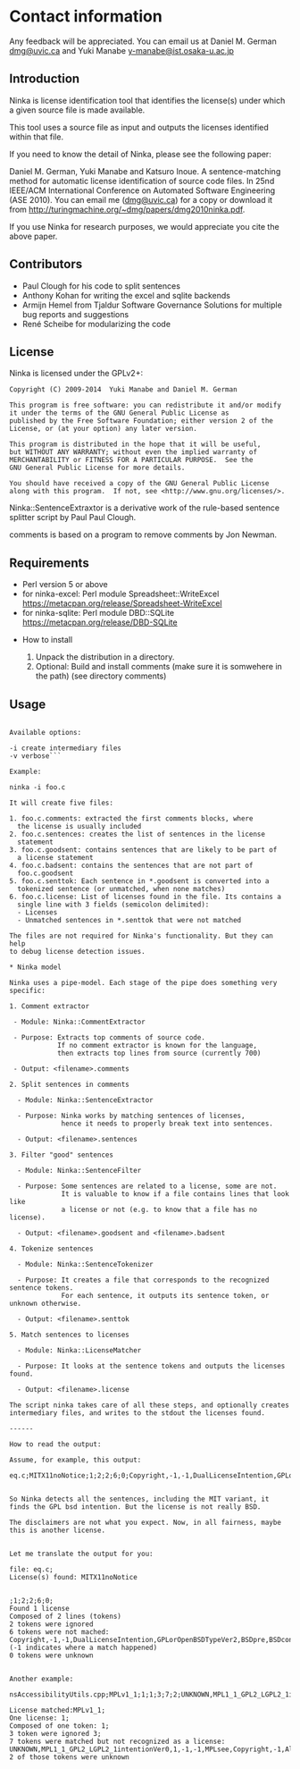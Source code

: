 Contact information
===================

Any feedback will be appreciated. You can email us at Daniel M. German
<dmg@uvic.ca> and Yuki Manabe <y-manabe@ist.osaka-u.ac.jp>

Introduction
------------

Ninka is license identification tool that identifies the license(s)
under which a given source file is made available.

This tool uses a source file as input and outputs the licenses
identified within that file.

If you need to know the detail of Ninka, please see the following paper:

Daniel M. German, Yuki Manabe and Katsuro Inoue. A sentence-matching
method for automatic license identification of source code files. In
25nd IEEE/ACM International Conference on Automated Software
Engineering (ASE 2010). You can email me (dmg@uvic.ca) for a copy or
download it from http://turingmachine.org/~dmg/papers/dmg2010ninka.pdf.

If you use Ninka for research purposes, we would appreciate you cite
the above paper.

Contributors
------------

- Paul Clough for his code to split sentences
- Anthony Kohan for writing the excel and sqlite backends
- Armijn Hemel from Tjaldur Software Governance Solutions for multiple bug reports and suggestions
- René Scheibe for modularizing the code

License
-------

  Ninka is licensed under the GPLv2+:

    Copyright (C) 2009-2014  Yuki Manabe and Daniel M. German

    This program is free software: you can redistribute it and/or modify
    it under the terms of the GNU General Public License as
    published by the Free Software Foundation; either version 2 of the
    License, or (at your option) any later version.

    This program is distributed in the hope that it will be useful,
    but WITHOUT ANY WARRANTY; without even the implied warranty of
    MERCHANTABILITY or FITNESS FOR A PARTICULAR PURPOSE.  See the
    GNU General Public License for more details.

    You should have received a copy of the GNU General Public License
    along with this program.  If not, see <http://www.gnu.org/licenses/>.

  Ninka::SentenceExtraxtor is a derivative work of the rule-based sentence
  splitter script by Paul Paul Clough.

  comments is based on a program to remove comments by Jon Newman.

Requirements
------------

- Perl version 5 or above
- for ninka-excel: Perl module Spreadsheet::WriteExcel
  https://metacpan.org/release/Spreadsheet-WriteExcel
- for ninka-sqlite: Perl module DBD::SQLite
  https://metacpan.org/release/DBD-SQLite

* How to install

  1. Unpack the distribution in a directory.
  2. Optional: Build and install comments (make sure it is somwehere in the path) (see directory comments)

Usage
-----

   ```ninka [options] filename

Available options:

  -i create intermediary files
  -v verbose```

Example:

  ninka -i foo.c

It will create five files:

  1. foo.c.comments: extracted the first comments blocks, where
     the license is usually included
  2. foo.c.sentences: creates the list of sentences in the license
     statement
  3. foo.c.goodsent: contains sentences that are likely to be part of
     a license statement
  4. foo.c.badsent: contains the sentences that are not part of
     foo.c.goodsent
  5. foo.c.senttok: Each sentence in *.goodsent is converted into a
     tokenized sentence (or unmatched, when none matches)
  6. foo.c.license: List of licenses found in the file. Its contains a
     single line with 3 fields (semicolon delimited):
     - Licenses
     - Unmatched sentences in *.senttok that were not matched

The files are not required for Ninka's functionality. But they can help
to debug license detection issues.

* Ninka model

Ninka uses a pipe-model. Each stage of the pipe does something very specific:

1. Comment extractor

    - Module: Ninka::CommentExtractor

    - Purpose: Extracts top comments of source code.
               If no comment extractor is known for the language,
               then extracts top lines from source (currently 700)

    - Output: <filename>.comments

2. Split sentences in comments

     - Module: Ninka::SentenceExtractor

     - Purpose: Ninka works by matching sentences of licenses,
                hence it needs to properly break text into sentences.

     - Output: <filename>.sentences

3. Filter "good" sentences

     - Module: Ninka::SentenceFilter

     - Purpose: Some sentences are related to a license, some are not.
                It is valuable to know if a file contains lines that look like
                a license or not (e.g. to know that a file has no license).

     - Output: <filename>.goodsent and <filename>.badsent

4. Tokenize sentences

     - Module: Ninka::SentenceTokenizer

     - Purpose: It creates a file that corresponds to the recognized sentence tokens.
                For each sentence, it outputs its sentence token, or unknown otherwise.

     - Output: <filename>.senttok

5. Match sentences to licenses

     - Module: Ninka::LicenseMatcher

     - Purpose: It looks at the sentence tokens and outputs the licenses found.

     - Output: <filename>.license

The script ninka takes care of all these steps, and optionally creates
intermediary files, and writes to the stdout the licenses found.

------

How to read the output:

Assume, for example, this output:

eq.c;MITX11noNotice;1;2;2;6;0;Copyright,-1,-1,DualLicenseIntention,GPLorOpenBSDTypeVer2,BSDpre,BSDcondSource,BSDcondBinary


So Ninka detects all the sentences, including the MIT variant, it
finds the GPL bsd intention. But the license is not really BSD.

The disclaimers are not what you expect. Now, in all fairness, maybe
this is another license.


Let me translate the output for you:

file: eq.c;
License(s) found: MITX11noNotice


;1;2;2;6;0;
Found 1 license
Composed of 2 lines (tokens)
2 tokens were ignored
6 tokens were not mached: Copyright,-1,-1,DualLicenseIntention,GPLorOpenBSDTypeVer2,BSDpre,BSDcondSource,BSDcondBinary (-1 indicates where a match happened)
0 tokens were unknown


Another example:

nsAccessibilityUtils.cpp;MPLv1_1;1;1;3;7;2;UNKNOWN,MPL1_1_GPL2_LGPL2_1intentionVer0,1,-1,-1,MPLsee,Copyright,-1,Altern,UNKNOWN,MPLoptionNOTGPLVer0,MPLoptionIfNotDelete3licsVer0,licenseBlockEnd

License matched:MPLv1_1;
One license: 1;
Composed of one token: 1;
3 token were ignored 3;
7 tokens were matched but not recognized as a license: UNKNOWN,MPL1_1_GPL2_LGPL2_1intentionVer0,1,-1,-1,MPLsee,Copyright,-1,Altern,UNKNOWN,MPLoptionNOTGPLVer0,MPLoptionIfNotDelete3licsVer0,licenseBlockEnd
2 of those tokens were unknown
